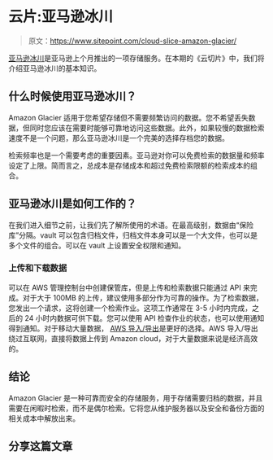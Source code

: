 # 云片:亚马逊冰川

> 原文：<https://www.sitepoint.com/cloud-slice-amazon-glacier/>

[亚马逊冰川](http://aws.amazon.com/glacier/)是亚马逊上个月推出的一项存储服务。在本期的《云切片》中，我们将介绍亚马逊冰川的基本知识。

## 什么时候使用亚马逊冰川？

Amazon Glacier 适用于您希望存储但不需要频繁访问的数据。您不希望丢失数据，但同时您应该在需要时能够可靠地访问这些数据。此外，如果较慢的数据检索速度不是一个问题，那么亚马逊冰川是一个完美的选择存档您的数据。

检索频率也是一个需要考虑的重要因素。亚马逊对你可以免费检索的数据量和频率设定了上限。简而言之，总成本是存储成本和超过免费检索限额的检索成本的组合。

## 亚马逊冰川是如何工作的？

在我们进入细节之前，让我们先了解所使用的术语。在最高级别，数据由“保险库”分隔。vault 可以包含归档文件，归档文件本身可以是一个大文件，也可以是多个文件的组合。可以在 vault 上设置安全权限和通知。

### 上传和下载数据

可以在 AWS 管理控制台中创建保管库，但是上传和检索数据只能通过 API 来完成。对于大于 100MB 的上传，建议使用多部分作为可靠的操作。为了检索数据，您发出一个请求，这将创建一个检索作业。这项工作通常在 3-5 小时内完成，之后的 24 小时内数据可供下载。您可以使用 API 检查作业的状态，也可以使用通知得到通知。对于移动大量数据， [AWS 导入/导出](http://aws.amazon.com/importexport/)是更好的选择。AWS 导入/导出绕过互联网，直接将数据上传到 Amazon cloud，对于大量数据来说是经济高效的。

## 结论

Amazon Glacier 是一种可靠而安全的存储服务，用于存储需要归档的数据，并且需要在闲暇时检索，而不是偶尔检索。它将您从维护服务器以及安全和备份方面的相关成本中解放出来。

## 分享这篇文章